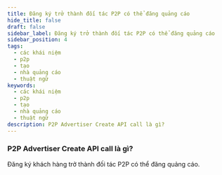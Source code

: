 ```yaml
---
title: Đăng ký trở thành đối tác P2P có thể đăng quảng cáo
hide_title: false
draft: false
sidebar_label: Đăng ký trở thành đối tác P2P có thể đăng quảng cáo
sidebar_position: 4
tags:
  - các khái niệm
  - p2p
  - tạo
  - nhà quảng cáo
  - thuật ngữ
keywords:
  - các khái niệm
  - p2p
  - tạo
  - nhà quảng cáo
  - thuật ngữ
description: P2P Advertiser Create API call là gì?
---
```


### P2P Advertiser Create API call là gì?

Đăng ký khách hàng trở thành đối tác P2P có thể đăng quảng cáo.
